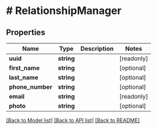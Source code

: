 # # RelationshipManager

## Properties

Name | Type | Description | Notes
------------ | ------------- | ------------- | -------------
**uuid** | **string** |  | [readonly]
**first_name** | **string** |  | [optional]
**last_name** | **string** |  | [optional]
**phone_number** | **string** |  | [optional]
**email** | **string** |  | [readonly]
**photo** | **string** |  | [optional]

[[Back to Model list]](../../README.md#models) [[Back to API list]](../../README.md#endpoints) [[Back to README]](../../README.md)
